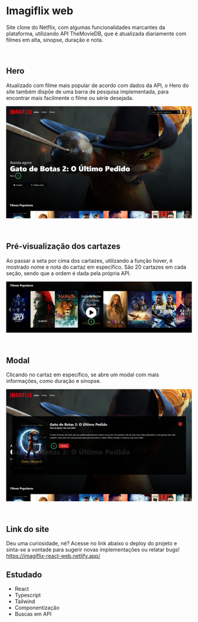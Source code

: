 # Imagiflix web

Site clone do Netflix, com algumas funcionalidades marcantes da plataforma, utilizando API TheMovieDB, que é atualizada diariamente com filmes em alta, sinopse, duração e nota.
</br> </br> </br>

## Hero
Atualizado com filme mais popular de acordo com dados da API, o Hero do site também dispõe de uma barra de pesquisa implementada, para encontrar mais facilmente o filme ou série desejada.
<p>
  <img width="700px" src="https://github.com/Ranayke/imagiflix-react/blob/5db57fcdaf3fa2ac1204beb47f9bf4a29d4c4cfc/src/assets/images/hero.PNG" />
</p>

</br>

## Pré-visualização dos cartazes
Ao passar a seta por cima dos cartazes, utilizando a função hover, é mostrado nome e nota do cartaz em específico. São 20 cartazes em cada seção, sendo que a ordem é dada pela própria API.

<p>
  <img width="700px" src="https://github.com/Ranayke/imagiflix-react/blob/5db57fcdaf3fa2ac1204beb47f9bf4a29d4c4cfc/src/assets/images/pre_visualizacao.PNG" />
</p>

</br>

## Modal
Clicando no cartaz em específico, se abre um modal com mais informações, como duração e sinopse.

<p>
  <img width="700px" src="https://github.com/Ranayke/imagiflix-react/blob/5db57fcdaf3fa2ac1204beb47f9bf4a29d4c4cfc/src/assets/images/modal.PNG" />
</p>
</br>


## Link do site
Deu uma curiosidade, né? Acesse no link abaixo o deploy do projeto e sinta-se a vontade para sugerir novas implementações ou relatar bugs! </br>
https://imagiflix-react-web.netlify.app/
</br>


## Estudado
* React
* Typescript
* Tailwind
* Componentização
* Buscas em API
